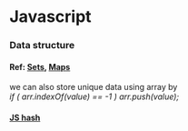 # Javascript 
### Data structure  
#### Ref: [Sets](https://www.w3schools.com/js/js_object_sets.asp), [Maps](https://www.w3schools.com/js/js_object_maps.asp)  
we can also store unique data using array by   
 *if ( arr.indexOf(value) == -1 ) arr.push(value);*    
#### [JS hash](https://www.freecodecamp.org/news/javascript-hash-table-associative-array-hashing-in-js/)
